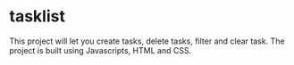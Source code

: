 # tasklist
This project will let you create tasks, delete tasks, filter and clear task. 
The project is built using Javascripts, HTML and CSS.
